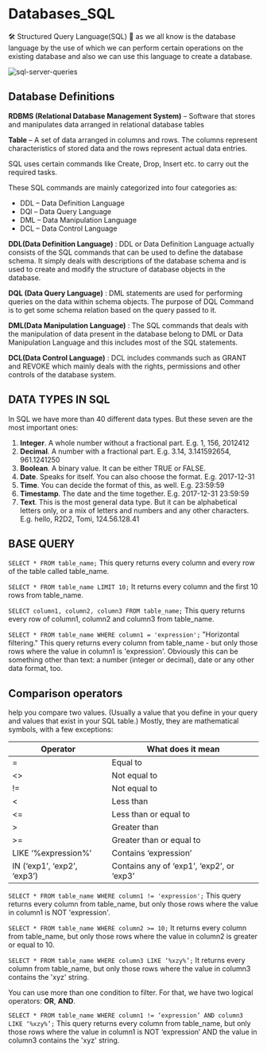 # Databases_SQL
🛠 Structured Query Language(SQL) 🔑 as we all know is the database language by the use of which we can perform certain operations on the existing database and also we can use this language to create a database.

![sql-server-queries](https://user-images.githubusercontent.com/33767811/65128980-80afa180-da0b-11e9-84d5-70a5e4057d65.jpg)

## Database Definitions

**RDBMS (Relational Database Management System)** – Software that stores and manipulates data arranged in
relational database tables

**Table** – A set of data arranged in columns and rows. The columns represent characteristics of stored 
data and the rows represent actual data entries.


SQL uses certain commands like Create, Drop, Insert etc. to carry out the required tasks.

These SQL commands are mainly categorized into four categories as:

- DDL – Data Definition Language
- DQl – Data Query Language
- DML – Data Manipulation Language
- DCL – Data Control Language

**DDL(Data Definition Language)** : DDL or Data Definition Language actually consists of the SQL commands that can be used to define the database schema. It simply deals with descriptions of the database schema and is used to create and modify the structure of database objects in the database.

**DQL (Data Query Language)** : DML statements are used for performing queries on the data within schema objects. The purpose of DQL Command is to get some schema relation based on the query passed to it.

**DML(Data Manipulation Language)** : The SQL commands that deals with the manipulation of data present in the database belong to DML or Data Manipulation Language and this includes most of the SQL statements.

**DCL(Data Control Language)** : DCL includes commands such as GRANT and REVOKE which mainly deals with the rights, permissions and other controls of the database system.

## DATA TYPES IN SQL 
In SQL we have more than 40 different data types. But these seven are the most important ones: 
1. **Integer**. A whole number without a fractional part. E.g. 1, 156, 2012412
2. **Decimal**. A number with a fractional part. E.g. 3.14, 3.141592654, 961.1241250
3. **Boolean**. A binary value. It can be either TRUE or FALSE.
4. **Date**. Speaks for itself. You can also choose the format. E.g. 2017-12-31
5. **Time**. You can decide the format of this, as well. E.g. 23:59:59
6. **Timestamp**. The date and the time together. E.g. 2017-12-31 23:59:59
7. **Text**. This is the most general data type. But it can be alphabetical letters only,
or a mix of letters and numbers and any other characters. E.g. hello, R2D2,
Tomi, 124.56.128.41

## BASE QUERY
```SELECT * FROM table_name;```
This query returns every column and every row of the table called table_name. 

```SELECT * FROM table_name LIMIT 10;```
It returns every column and the first 10 rows from table_name.

```SELECT column1, column2, column3 FROM table_name;```
This query returns every row of column1, column2 and column3 from table_name.

```SELECT * FROM table_name WHERE column1 = 'expression';```
"Horizontal filtering." This query returns every column from table_name - but only
those rows where the value in column1 is 'expression'. Obviously this can be
something other than text: a number (integer or decimal), date or any other data
format, too. 

## Comparison operators
help you compare two values. (Usually a value that you define in your query and values 
that exist in your SQL table.) Mostly, they are mathematical symbols, with a few exceptions:

| Operator | What does it mean |
| --- | --- |
| = | Equal to |
| <> | Not equal to |
| != | Not equal to |
| < | Less than |
| <= | Less than or equal to |
| > | Greater than |
| >= | Greater than or equal to |
| LIKE ‘%expression%’ | Contains ‘expression’ |
| IN (‘exp1’, ‘exp2’, ‘exp3’) | Contains any of ‘exp1’, ‘exp2’, or ‘exp3’ |

```SELECT * FROM table_name WHERE column1 != 'expression';```
This query returns every column from table_name, but only those rows where the value in 
column1 is NOT 'expression'.

```SELECT * FROM table_name WHERE column2 >= 10;```
It returns every column from table_name, but only those rows where the value in
column2 is greater or equal to 10.

```SELECT * FROM table_name WHERE column3 LIKE ‘%xzy%’;```
It returns every column from table_name, but only those rows where the value in
column3 contains the 'xyz' string.

You can use more than one condition to filter. For that, we have two logical
operators: **OR**, **AND**.

```SELECT * FROM table_name WHERE column1 != ‘expression’ AND column3 LIKE ‘%xzy%’;```
This query returns every column from table_name, but only those rows where the
value in column1 is NOT ‘expression’ AND the value in column3 contains the 'xyz'
string. 

